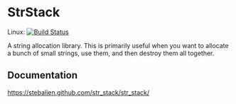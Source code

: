 StrStack
========

Linux: [![Build Status](https://travis-ci.org/Stebalien/str_stack.svg?branch=master)](https://travis-ci.org/Stebalien/str_stack)

A string allocation library. This is primarily useful when you want to allocate
a bunch of small strings, use them, and then destroy them all together.

Documentation
-------------

https://stebalien.github.com/str_stack/str_stack/
